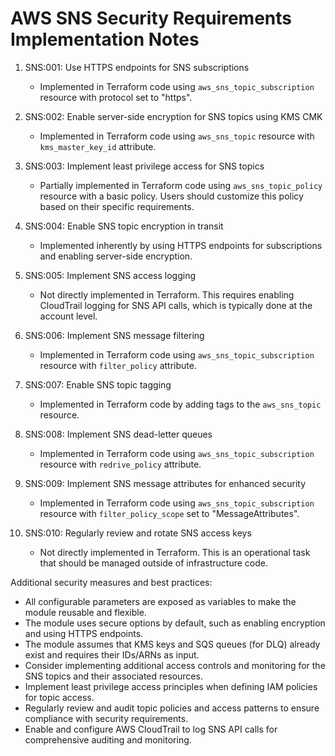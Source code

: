 # AWS SNS Security Requirements Implementation Notes

1. SNS:001: Use HTTPS endpoints for SNS subscriptions
   - Implemented in Terraform code using `aws_sns_topic_subscription` resource with protocol set to "https".

2. SNS:002: Enable server-side encryption for SNS topics using KMS CMK
   - Implemented in Terraform code using `aws_sns_topic` resource with `kms_master_key_id` attribute.

3. SNS:003: Implement least privilege access for SNS topics
   - Partially implemented in Terraform code using `aws_sns_topic_policy` resource with a basic policy. Users should customize this policy based on their specific requirements.

4. SNS:004: Enable SNS topic encryption in transit
   - Implemented inherently by using HTTPS endpoints for subscriptions and enabling server-side encryption.

5. SNS:005: Implement SNS access logging
   - Not directly implemented in Terraform. This requires enabling CloudTrail logging for SNS API calls, which is typically done at the account level.

6. SNS:006: Implement SNS message filtering
   - Implemented in Terraform code using `aws_sns_topic_subscription` resource with `filter_policy` attribute.

7. SNS:007: Enable SNS topic tagging
   - Implemented in Terraform code by adding tags to the `aws_sns_topic` resource.

8. SNS:008: Implement SNS dead-letter queues
   - Implemented in Terraform code using `aws_sns_topic_subscription` resource with `redrive_policy` attribute.

9. SNS:009: Implement SNS message attributes for enhanced security
   - Implemented in Terraform code using `aws_sns_topic_subscription` resource with `filter_policy_scope` set to "MessageAttributes".

10. SNS:010: Regularly review and rotate SNS access keys
    - Not directly implemented in Terraform. This is an operational task that should be managed outside of infrastructure code.

Additional security measures and best practices:
- All configurable parameters are exposed as variables to make the module reusable and flexible.
- The module uses secure options by default, such as enabling encryption and using HTTPS endpoints.
- The module assumes that KMS keys and SQS queues (for DLQ) already exist and requires their IDs/ARNs as input.
- Consider implementing additional access controls and monitoring for the SNS topics and their associated resources.
- Implement least privilege access principles when defining IAM policies for topic access.
- Regularly review and audit topic policies and access patterns to ensure compliance with security requirements.
- Enable and configure AWS CloudTrail to log SNS API calls for comprehensive auditing and monitoring.